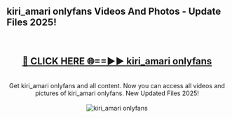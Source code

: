 <h2>kiri_amari onlyfans Videos And Photos - Update Files 2025!</h2>
<br>
<div align="center">
<h2><a href="https://linkcuts.com/hfmhzwbr" rel="nofollow">🔴 CLICK HERE 🌐==►► kiri_amari onlyfans</a></h2>
<br>
Get kiri_amari onlyfans and all content. Now you can access all videos and pictures of kiri_amari onlyfans. New Updated Files 2025!
<br>
<br>
<a href="https://linkcuts.com/hfmhzwbr" rel="nofollow" data-target="animated-image.originalLink"><img src="https://i.ibb.co.com/WyWwxjT/player-gif2.gif" alt="kiri_amari onlyfans" style="max-width: 100%; display: inline-block;" data-target="animated-image.originalImage"></a>
</div>
<br>